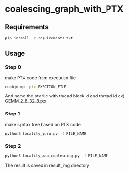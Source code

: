 # coalescing_graph_with_PTX
## Requirements
```bash
pip install -r requirements.txt
```
## Usage
### Step 0
make PTX code from execution file
```bash
cuobjdump -ptx EXECTION_FILE
```
And name the ptx file with thread block id and thread id
ex) GEMM_2_8_32_8.ptx
### Step 1
make syntax tree based on PTX code
```bash
python3 locality_guru.py -f FILE_NAME
```
### Step 2
```bash
python3 locality_map_coalescing.py -f FILE_NAME
```
The result is saved in result_img directory

